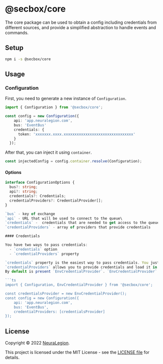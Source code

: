 # @secbox/core

The core package can be used to obtain a config including credentials from different sources, and provide a simplified abstraction to handle events and commands.

## Setup

```bash
npm i -s @secbox/core
```

## Usage

### Configuration

First, you need to generate a new instance of `Configuration`.

```ts
import { Configuration } from '@secbox/core';

const config = new Configuration({
    api: 'app.neuralegion.com',
    bus: 'EventBus'
    credentials: {
      token: 'xxxxxxx.xxxx.xxxxxxxxxxxxxxxxxxxxxxxxxxxxxxxx'
    }
  });
```

 After that, you can inject it using `container`.

```ts
const injectedConfig = config.container.resolve(Configuration);
```

#### Options

```ts
interface ConfigurationOptions {
  bus?: string;
  api?: string;
  credentials?: Credentials;
  credentialProviders?: CredentialProvider[];
}

`bus` - key of exchange
`api` - URL that will be used to connect to the queue\
`credentials` -  credentials that are needed to get access to the queue\
`credentialProviders` - array of providers that provide credentials

#### Credentials

You have two ways to pass credentials:
  - `credentials` option
  - `credentialProviders` property

`credentials` property is the easiest way to pass credentials. You just need to pass credentials to this property.
`credentialProviders` allows you to provide credentials and load it in runtime. You can pass many providers, and credentials will be loaded from the first provider which successfully provides credentials.\
By default is present `EnvCredentialProvider`. `EnvCredentialProvider` load credentials from the environment.

```ts
import { Configuration, EnvCredentialProvider } from '@secbox/core';

const credentialsProvider = new EnvCredentialProvider();
const config = new Configuration({
    api: 'app.neuralegion.com',
    bus: 'EventBus',
    credentialProviders: [credentialsProvider]
});
```

## License

Copyright © 2022 [NeuraLegion](https://github.com/NeuraLegion).

This project is licensed under the MIT License - see the [LICENSE file](LICENSE) for details.
